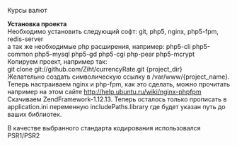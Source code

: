 Курсы валют

<b>Установка проекта</b><br/>
Необходимо установить следующий софт: git, php5, nginx, php5-fpm, redis-server<br/>
а так же необходимые php расширения, например: php5-cli php5-common php5-mysql php5-gd php5-cgi php-pear php5-mcrypt<br/>
Копируем проект, например так:<br/>
git clone git://github.com/Ziht/currencyRate.git {project_dir}<br/>
Желательно создать символическую ссылку в /var/www/{project_name}.<br/>
Теперь настраиваем nginx и php-fpm, как это сделать, можно прочитать например на этом сайте http://help.ubuntu.ru/wiki/nginx-phpfpm<br/>
Скачиваем ZendFramework-1.12.13. Теперь осталось только прописать в application.ini переменную includePaths.library где будет указан путь до ваших библиотек.<br/>

В качестве выбранного стандарта кодирования использовался PSR1/PSR2
